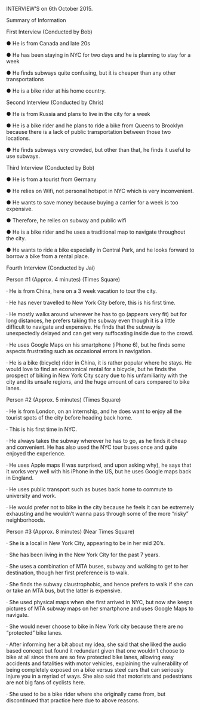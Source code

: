 INTERVIEW'S on 6th October 2015.  

Summary of Information 

First Interview (Conducted by Bob)

●	He is from Canada and late 20s 

●	He has been staying in NYC for two days and he is planning to stay for a week 

●	He finds subways quite confusing, but it is cheaper than any other transportations 

●	He is a bike rider at his home country.

Second Interview (Conducted by Chris)

●	He is from Russia and plans to live in the city for a week 

●	He is a bike rider and he plans to ride a bike from Queens to Brooklyn because there is a lack of public transportation between those two locations. 

●	He finds subways very crowded, but other than that, he finds it useful to use subways. 

Third Interview (Conducted by Bob)

●	He is from a tourist from Germany

●	He relies on Wifi, not personal hotspot in NYC which is very inconvenient. 

●	He wants to save money because buying a carrier for a week is too expensive. 

●	Therefore, he relies on subway and public wifi

●	He is a bike rider and he uses a traditional map to navigate throughout the city. 

●	He wants to ride a bike especially in Central Park, and he looks forward to borrow a bike from a rental place. 

Fourth Interview (Conducted by Jai)

Person #1 (Approx. 4 minutes) (Times Square)

·         He is from China, here on a 3 week vacation to tour the city.

·         He has never travelled to New York City before, this is his first time.

·         He mostly walks around wherever he has to go (appears very fit) but for long distances, he prefers taking the subway even though it is a little difficult to navigate and expensive. He finds that the subway is unexpectedly delayed and can get very suffocating inside due to the crowd.

·         He uses Google Maps on his smartphone (iPhone 6), but he finds some aspects frustrating such as occasional errors in navigation.

·         He is a bike (bicycle) rider in China, it is rather popular where he stays. He would love to find an economical rental for a bicycle, but he finds the prospect of biking in New York City scary due to his unfamiliarity with the city and its unsafe regions, and the huge amount of cars compared to bike lanes.

Person #2 (Approx. 5 minutes) (Times Square)

·         He is from London, on an internship, and he does want to enjoy all the tourist spots of the city before heading back home.

·         This is his first time in NYC. 

·         He always takes the subway wherever he has to go, as he finds it cheap and convenient. He has also used the NYC tour buses once and quite enjoyed the experience.

·         He uses Apple maps (I was surprised, and upon asking why), he says that it works very well with his iPhone in the US, but he uses Google maps back in England.

·         He uses public transport such as buses back home to commute to university and work.

·         He would prefer not to bike in the city because he feels it can be extremely exhausting and he wouldn’t wanna pass through some of the more “risky” neighborhoods.

Person #3 (Approx. 8 minutes) (Near Times Square) 

·         She is a local in New York City, appearing to be in her mid 20’s.

·         She has been living in the New York City for the past 7 years.

·         She uses a combination of MTA buses, subway and walking to get to her destination, though her first preference is to walk.

·         She finds the subway claustrophobic, and hence prefers to walk if she can or take an MTA bus, but the latter is expensive.

·         She used physical maps when she first arrived in NYC, but now she keeps pictures of MTA subway maps on her smartphone and uses Google Maps to navigate.  

·         She would never choose to bike in New York city because there are no “protected” bike lanes.

·         After informing her a bit about my idea, she said that she liked the audio based concept but found it redundant given that one wouldn’t choose to bike at all since there are so few protected bike lanes, allowing easy accidents and fatalities with motor vehicles, explaining the vulnerability of being completely exposed on a bike versus steel cars that can seriously injure you in a myriad of ways. She also said that motorists and pedestrians are not big fans of cyclists here. 

·         She used to be a bike rider where she originally came from, but discontinued that practice here due to above reasons.
 
 





